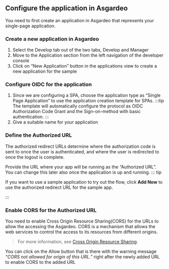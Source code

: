 ## Configure the application in Asgardeo

You need to first create an application in Asgardeo that represents your single-page application.

### Create a new application in Asgardeo

1. Select the Develop tab out of the two tabs, Develop and Manager
2. Move to the Application section from the left navigation of the developer console
3. Click on “New Application” button in the applications view to create a new application for the sample

### Configure OIDC for the application

1. Since we are configuring a SPA, choose the application type as “Single Page Application” to use the application creation template for SPAs.
:::tip
The template will automatically configure the protocol as OIDC Authorization Code Grant and the Sign-on-method with basic authentication.
:::
2. Give a suitable name for your application

### Define the Authorized URL

The authorized redirect URLs determine where the authorization code is sent to once the user is authenticated, and where the user is redirected to once the logout is complete.

Provide the URL where your app will be running as the “Authorized URL”. You can change this later also once the application is up and running.
::: tip

If you want to use a sample application to try out the flow, click **Add Now** to use the authorized redirect URL for the sample app.

:::

### Enable CORS for the Authorized URL

You need to enable Cross Origin Resource Sharing(CORS) for the URLs to allow the accessing the Asgardeo. CORS is a mechanism that allows the web services to control the access to its resources from different origins.
> For more information, see [Cross Origin Resource Sharing](TODO:link-to-concept).

You can click on the Allow button that is there with the warning message *“CORS not allowed for origin of this URL.”* right after the newly added URL to enable CORS to the added URL
